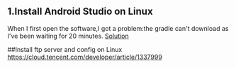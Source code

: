 ## 1.Install Android Studio on Linux
When I first open the software,I got a problem:the gradle can't download as I've been waiting for 20 minutes.
[Solution](https://www.jianshu.com/p/6a6c3a07b39f?utm_campaign)

##Install ftp server and config on Linux
https://cloud.tencent.com/developer/article/1337999
<!--stackedit_data:
eyJoaXN0b3J5IjpbOTE4NTM0ODY3XX0=
-->
